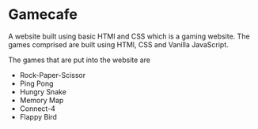 # Gamecafe
A website built using basic HTMl and CSS which is a gaming website.
The games comprised are built using HTMl, CSS and Vanilla JavaScript.

The games that are put into the website are
* Rock-Paper-Scissor
* Ping Pong
* Hungry Snake
* Memory Map
* Connect-4
* Flappy Bird

